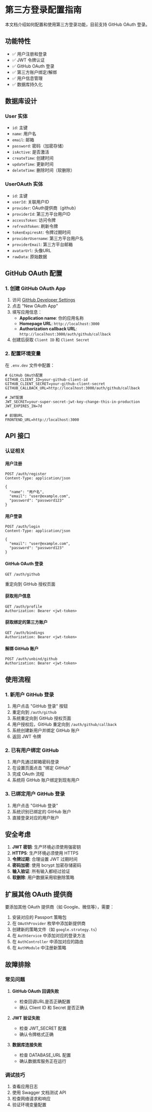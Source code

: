# 第三方登录配置指南

本文档介绍如何配置和使用第三方登录功能，目前支持 GitHub OAuth 登录。

## 功能特性

- ✅ 用户注册和登录
- ✅ JWT 令牌认证
- ✅ GitHub OAuth 登录
- ✅ 第三方账户绑定/解绑
- ✅ 用户信息管理
- ✅ 数据库持久化

## 数据库设计

### User 实体
- `id`: 主键
- `name`: 用户名
- `email`: 邮箱
- `password`: 密码（加密存储）
- `isActive`: 是否激活
- `createTime`: 创建时间
- `updateTime`: 更新时间
- `deleteTime`: 删除时间（软删除）

### UserOAuth 实体
- `id`: 主键
- `userId`: 关联用户ID
- `provider`: OAuth提供商（github）
- `providerId`: 第三方平台用户ID
- `accessToken`: 访问令牌
- `refreshToken`: 刷新令牌
- `tokenExpiresAt`: 令牌过期时间
- `providerUsername`: 第三方平台用户名
- `providerEmail`: 第三方平台邮箱
- `avatarUrl`: 头像URL
- `rawData`: 原始数据

## GitHub OAuth 配置

### 1. 创建 GitHub OAuth App

1. 访问 [GitHub Developer Settings](https://github.com/settings/developers)
2. 点击 "New OAuth App"
3. 填写应用信息：
   - **Application name**: 你的应用名称
   - **Homepage URL**: `http://localhost:3000`
   - **Authorization callback URL**: `http://localhost:3000/auth/github/callback`
4. 创建后获取 `Client ID` 和 `Client Secret`

### 2. 配置环境变量

在 `.env.dev` 文件中配置：

```env
# GitHub OAuth配置
GITHUB_CLIENT_ID=your-github-client-id
GITHUB_CLIENT_SECRET=your-github-client-secret
GITHUB_CALLBACK_URL=http://localhost:3000/auth/github/callback

# JWT配置
JWT_SECRET=your-super-secret-jwt-key-change-this-in-production
JWT_EXPIRES_IN=7d

# 前端URL
FRONTEND_URL=http://localhost:3000
```

## API 接口

### 认证相关

#### 用户注册
```http
POST /auth/register
Content-Type: application/json

{
  "name": "用户名",
  "email": "user@example.com",
  "password": "password123"
}
```

#### 用户登录
```http
POST /auth/login
Content-Type: application/json

{
  "email": "user@example.com",
  "password": "password123"
}
```

#### GitHub OAuth 登录
```http
GET /auth/github
```
重定向到 GitHub 授权页面

#### 获取用户信息
```http
GET /auth/profile
Authorization: Bearer <jwt-token>
```

#### 获取绑定的第三方账户
```http
GET /auth/bindings
Authorization: Bearer <jwt-token>
```

#### 解绑 GitHub 账户
```http
POST /auth/unbind/github
Authorization: Bearer <jwt-token>
```

## 使用流程

### 1. 新用户 GitHub 登录
1. 用户点击 "GitHub 登录" 按钮
2. 重定向到 `/auth/github`
3. 系统重定向到 GitHub 授权页面
4. 用户授权后，GitHub 重定向到 `/auth/github/callback`
5. 系统创建新用户并绑定 GitHub 账户
6. 返回 JWT 令牌

### 2. 已有用户绑定 GitHub
1. 用户先通过邮箱密码登录
2. 在设置页面点击 "绑定 GitHub"
3. 完成 OAuth 流程
4. 系统将 GitHub 账户绑定到现有用户

### 3. 已绑定用户 GitHub 登录
1. 用户点击 "GitHub 登录"
2. 系统识别已绑定的 GitHub 账户
3. 直接登录对应的用户账户

## 安全考虑

1. **JWT 密钥**: 生产环境必须使用强密钥
2. **HTTPS**: 生产环境必须使用 HTTPS
3. **令牌过期**: 合理设置 JWT 过期时间
4. **密码加密**: 使用 bcrypt 加密存储密码
5. **输入验证**: 所有输入都经过验证
6. **软删除**: 用户数据采用软删除策略

## 扩展其他 OAuth 提供商

要添加其他 OAuth 提供商（如 Google、微信等），需要：

1. 安装对应的 Passport 策略包
2. 在 `OAuthProvider` 枚举中添加新提供商
3. 创建新的策略文件（如 `google.strategy.ts`）
4. 在 `AuthService` 中添加对应的登录方法
5. 在 `AuthController` 中添加对应的路由
6. 在 `AuthModule` 中注册新策略

## 故障排除

### 常见问题

1. **GitHub OAuth 回调失败**
   - 检查回调URL是否正确配置
   - 确认 Client ID 和 Secret 是否正确

2. **JWT 验证失败**
   - 检查 JWT_SECRET 配置
   - 确认令牌格式正确

3. **数据库连接失败**
   - 检查 DATABASE_URL 配置
   - 确认数据库服务正在运行

### 调试技巧

1. 查看应用日志
2. 使用 Swagger 文档测试 API
3. 检查网络请求和响应
4. 验证环境变量配置
